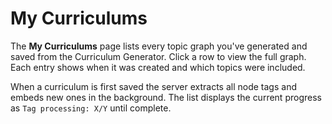 # My Curriculums

The **My Curriculums** page lists every topic graph you've generated and saved from the Curriculum Generator. Click a row to view the full graph. Each entry shows when it was created and which topics were included.

When a curriculum is first saved the server extracts all node tags and embeds new ones in the background. The list displays the current progress as `Tag processing: X/Y` until complete.
